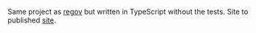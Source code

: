 Same project as [regov](https://github.com/nukes88/regov) but written in TypeScript without the tests.
Site to published [site](https://regov-ts.hostman.site/).

